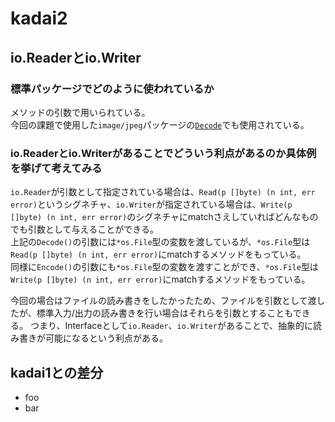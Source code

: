 # kadai2
## io.Readerとio.Writer
### 標準パッケージでどのように使われているか
メソッドの引数で用いられている。  
今回の課題で使用した`image/jpeg`パッケージの[`Decode`](https://github.com/golang/go/blob/f03ee913e210e1b09bd33ed35c03ec8e4fc270be/src/image/jpeg/writer.go#L575)でも使用されている。  

### io.Readerとio.Writerがあることでどういう利点があるのか具体例を挙げて考えてみる
`io.Reader`が引数として指定されている場合は、`Read(p []byte) (n int, err error)`というシグネチャ、`io.Writer`が指定されている場合は、`Write(p []byte) (n int, err error)`のシグネチャにmatchさえしていればどんなものでも引数として与えることができる。  
上記の`Decode()`の引数には`*os.File`型の変数を渡しているが、`*os.File`型は`Read(p []byte) (n int, err error)`にmatchするメソッドをもっている。  
同様に`Encode()`の引数にも`*os.File`型の変数を渡すことができ、`*os.File`型は`Write(p []byte) (n int, err error)`にmatchするメソッドをもっている。

今回の場合はファイルの読み書きをしたかったため、ファイルを引数として渡したが、標準入力/出力の読み書きを行い場合はそれらを引数とすることもできる。
つまり、Interfaceとして`io.Reader`、`io.Writer`があることで、抽象的に読み書きが可能になるという利点がある。

## kadai1との差分
* foo
* bar

